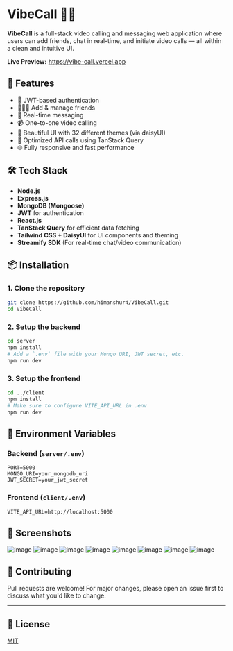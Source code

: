 
# VibeCall 🎥💬

**VibeCall** is a full-stack video calling and messaging web application where users can add friends, chat in real-time, and initiate video calls — all within a clean and intuitive UI.

**Live Preview:** https://vibe-call.vercel.app

## 🚀 Features

- 🔐 JWT-based authentication
- 🧑‍🤝‍🧑 Add & manage friends
- 💬 Real-time messaging
- 📹 One-to-one video calling
- 🌙 Beautiful UI with 32 different themes (via daisyUI)
- 📡 Optimized API calls using TanStack Query
- 🌐 Fully responsive and fast performance

## 🛠️ Tech Stack

- **Node.js**
- **Express.js**
- **MongoDB (Mongoose)**
- **JWT** for authentication
- **React.js**
- **TanStack Query** for efficient data fetching
- **Tailwind CSS + DaisyUI** for UI components and theming
- **Streamify SDK** (For real-time chat/video communication)


## 📦 Installation

### 1. Clone the repository
```bash
git clone https://github.com/himanshur4/VibeCall.git
cd VibeCall
```

### 2. Setup the backend
```bash
cd server
npm install
# Add a `.env` file with your Mongo URI, JWT secret, etc.
npm run dev
```

### 3. Setup the frontend
```bash
cd ../client
npm install
# Make sure to configure VITE_API_URL in .env
npm run dev
```

## 🔐 Environment Variables

### Backend (`server/.env`)
```
PORT=5000
MONGO_URI=your_mongodb_uri
JWT_SECRET=your_jwt_secret
```

### Frontend (`client/.env`)
```
VITE_API_URL=http://localhost:5000
```

## 📸 Screenshots

![image](https://github.com/user-attachments/assets/e51599f4-fd36-4e6a-b2e4-036d5744da65)
![image](https://github.com/user-attachments/assets/43ffe9fa-bb49-472b-9ea4-1fb8c35ef854)
![image](https://github.com/user-attachments/assets/9b9bd22f-10dc-4524-8d07-fa0c7df7240f)
![image](https://github.com/user-attachments/assets/14052f4f-2965-4ca5-9fb5-c2bd56a6572f)
![image](https://github.com/user-attachments/assets/113c0930-cf73-440e-8ed9-3632a3963479)
![image](https://github.com/user-attachments/assets/c0ad3f59-fe89-47e8-b277-66f096000691)
![image](https://github.com/user-attachments/assets/036583e5-0c72-475b-98ed-4f277124c0ed)
![image](https://github.com/user-attachments/assets/8b4b8389-aa4e-4a83-8891-ec753779973f)



## 🙌 Contributing

Pull requests are welcome! For major changes, please open an issue first to discuss what you'd like to change.

---

## 📄 License

[MIT](LICENSE)


